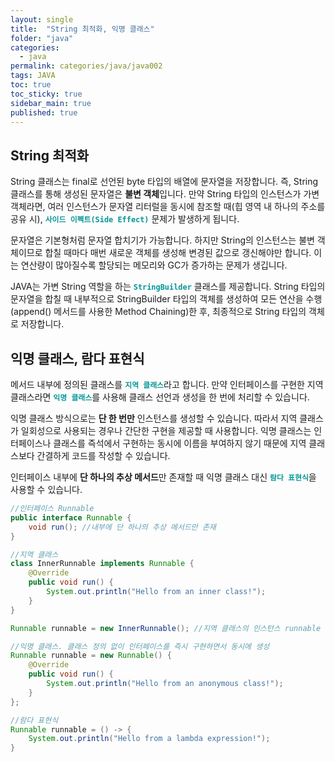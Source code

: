 ```yaml
---
layout: single
title:  "String 최적화, 익명 클래스"
folder: "java"
categories:
  - java
permalink: categories/java/java002
tags: JAVA
toc: true
toc_sticky: true
sidebar_main: true
published: true
---
```


## String 최적화
String 클래스는 final로 선언된 byte 타입의 배열에 문자열을 저장합니다. 즉, String 클래스를 통해 생성된 문자열은 **불변 객체**입니다. 만약 String 타입의 인스턴스가 가변 객체라면, 여러 인스턴스가 문자열 리터럴을 동시에 참조할 때(힙 영역 내 하나의 주소를 공유 시), <span style="color: rgb(3, 150, 150); font-weight: bold;">`사이드 이펙트(Side Effect)`</span> 문제가 발생하게 됩니다.

문자열은 기본형처럼 문자열 합치기가 가능합니다. 하지만 String의 인스턴스는 불변 객체이므로 합칠 때마다 매번 새로운 객체를 생성해 변경된 값으로 갱신해야만 합니다. 이는 연산량이 많아질수록 할당되는 메모리와 GC가 증가하는 문제가 생깁니다.

JAVA는 가변 String 역할을 하는 <span style="color: rgb(3, 150, 150); font-weight: bold;">`StringBuilder`</span> 클래스를 제공합니다. String 타입의 문자열을 합칠 때 내부적으로 StringBuilder 타입의 객체를 생성하여 모든 연산을 수행(append() 메서드를 사용한 Method Chaining)한 후, 최종적으로 String 타입의 객체로 저장합니다.

## 익명 클래스, 람다 표현식
메서드 내부에 정의된 클래스를 <span style="color: rgb(3, 150, 150); font-weight: bold;">`지역 클래스`</span>라고 합니다. 만약 인터페이스를 구현한 지역 클래스라면 <span style="color: rgb(3, 150, 150); font-weight: bold;">`익명 클래스`</span>를 사용해 클래스 선언과 생성을 한 번에 처리할 수 있습니다.

익명 클래스 방식으로는 **단 한 번만** 인스턴스를 생성할 수 있습니다. 따라서 지역 클래스가 일회성으로 사용되는 경우나 간단한 구현을 제공할 때 사용합니다. 익명 클래스는 인터페이스나 클래스를 즉석에서 구현하는 동시에 이름을 부여하지 않기 때문에 지역 클래스보다 간결하게 코드를 작성할 수 있습니다.

인터페이스 내부에 **단 하나의 추상 메서드**만 존재할 때 익명 클래스 대신 <span style="color: rgb(3, 150, 150); font-weight: bold;">`람다 표현식`</span>을 사용할 수 있습니다.

```java
//인터페이스 Runnable
public interface Runnable {
    void run(); //내부에 단 하나의 추상 메서드만 존재
}
```

```java
//지역 클래스
class InnerRunnable implements Runnable {
	@Override
	public void run() {
		System.out.println("Hello from an inner class!");
	}
}

Runnable runnable = new InnerRunnable(); //지역 클래스의 인스턴스 runnable 생성
```

```java
//익명 클래스. 클래스 정의 없이 인터페이스를 즉시 구현하면서 동시에 생성
Runnable runnable = new Runnable() {
    @Override
    public void run() {
        System.out.println("Hello from an anonymous class!");
    }
};
```

```java
//람다 표현식
Runnable runnable = () -> {
	System.out.println("Hello from a lambda expression!");
}
```